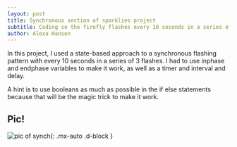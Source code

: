 ```yaml
---
layout: post
title: Synchronous section of sparklies project
subtitle: Coding so the firefly flashes every 10 seconds in a series of 3 flashes
author: Alexa Hanson
---
```


In this project, I used a state-based approach to a synchronous flashing pattern with every 10 seconds in a series of 3 flashes. I had to use inphase and endphase variables to make it work, as well as a timer and interval and delay.

A hint is to use booleans as much as possible in the if else statements because that will be the magic trick to make it work.

## Pic!


![pic of synch](https://alexahanson22-ui.github.io/assets/img/synccc.jpeg){: .mx-auto .d-block }

